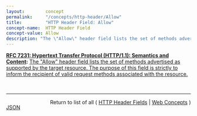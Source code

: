 ```yaml
---
layout:        concept
permalink:     "/concepts/http-header/Allow"
title:         "HTTP Header Field: Allow"
concept-name:  HTTP Header Field
concept-value: Allow
description: "The \"Allow\" header field lists the set of methods advertised as supported by the target resource. The purpose of this field is strictly to inform the recipient of valid request methods associated with the resource."
---
```


**[RFC 7231: Hypertext Transfer Protocol (HTTP/1.1): Semantics and Content](/specs/IETF/RFC/7231 "The Hypertext Transfer Protocol (HTTP) is an application-level protocol for distributed, collaborative, hypertext information systems. This document defines the semantics of HTTP/1.1 messages as expressed by request methods, request header fields, response status codes, and response header fields, along with the payload of messages (metadata and body content) and mechanisms for content negotiation."):** [The "Allow" header field lists the set of methods advertised as supported by the target resource. The purpose of this field is strictly to inform the recipient of valid request methods associated with the resource.](http://tools.ietf.org/html/rfc7231#section-7.4.1 "Read documentation for HTTP Header Field &#34;Allow&#34;")

<br/>
<hr/>

<p style="float : left"><a href="./Allow.json" title="JSON representing this particular Web Concept value">JSON</a></p>
<p style="text-align: right">Return to list of all ( <a href="../http-header/">HTTP Header Fields</a> | <a href="../">Web Concepts</a> )</p>
